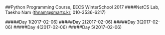 ##Python Programming Course, EECS WinterSchool 2017
####NetCS Lab, Taekho Nam (thnam@smartx.kr, 010-3536-6217)

#####Day 1(2017-02-06)
#####Day 2(2017-02-06)
#####Day 3(2017-02-06)
#####Day 4(2017-02-06)
#####Day 5(2017-02-06)
